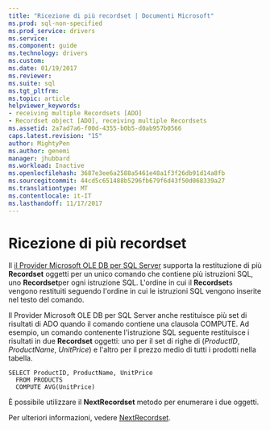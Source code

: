 ```yaml
---
title: "Ricezione di più recordset | Documenti Microsoft"
ms.prod: sql-non-specified
ms.prod_service: drivers
ms.service: 
ms.component: guide
ms.technology: drivers
ms.custom: 
ms.date: 01/19/2017
ms.reviewer: 
ms.suite: sql
ms.tgt_pltfrm: 
ms.topic: article
helpviewer_keywords:
- receiving multiple Recordsets [ADO]
- Recordset object [ADO], receiving multiple Recordsets
ms.assetid: 2a7ad7a6-f00d-4355-b0b5-d0ab957b0566
caps.latest.revision: "15"
author: MightyPen
ms.author: genemi
manager: jhubbard
ms.workload: Inactive
ms.openlocfilehash: 3687e3ee6a2588a5461e48a1f3f26db91d14a8fb
ms.sourcegitcommit: 44cd5c651488b5296fb679f6d43f50d068339a27
ms.translationtype: MT
ms.contentlocale: it-IT
ms.lasthandoff: 11/17/2017
---
```

# <a name="receiving-multiple-recordsets"></a>Ricezione di più recordset
Il [il Provider Microsoft OLE DB per SQL Server](../../../ado/guide/appendixes/microsoft-ole-db-provider-for-sql-server.md) supporta la restituzione di più **Recordset** oggetti per un unico comando che contiene più istruzioni SQL, uno **Recordset**per ogni istruzione SQL. L'ordine in cui il **Recordset**s vengono restituiti seguendo l'ordine in cui le istruzioni SQL vengono inserite nel testo del comando.  
  
 Il Provider Microsoft OLE DB per SQL Server anche restituisce più set di risultati di ADO quando il comando contiene una clausola COMPUTE. Ad esempio, un comando contenente l'istruzione SQL seguente restituisce i risultati in due **Recordset** oggetti: uno per il set di righe di (*ProductID*, *ProductName*, *UnitPrice*) e l'altro per il prezzo medio di tutti i prodotti nella tabella.  
  
```  
SELECT ProductID, ProductName, UnitPrice   
  FROM PRODUCTS   
  COMPUTE AVG(UnitPrice)  
```  
  
 È possibile utilizzare il **NextRecordset** metodo per enumerare i due oggetti.  
  
 Per ulteriori informazioni, vedere [NextRecordset](../../../ado/reference/ado-api/nextrecordset-method-ado.md).

